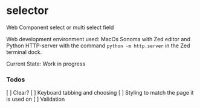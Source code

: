 # selector
Web Component select or multi select field

Web development environment used: MacOs Sonoma with Zed editor and Python HTTP-server with the command `python -m http.server` in the Zed terminal dock.

Current State: Work in progress

### Todos
[ ] Clear?
[ ] Keyboard tabbing and choosing
[ ] Styling to match the page it is used on
[ ] Validation
